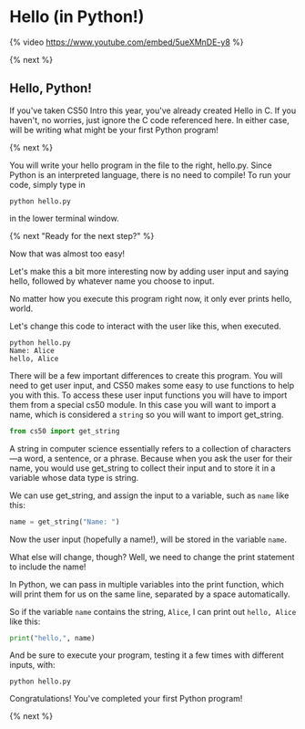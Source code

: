 # Hello (in Python!)

{% video https://www.youtube.com/embed/5ueXMnDE-y8 %}

{% next %}

## Hello, Python!

If you've taken CS50 Intro this year, you've already created Hello in C. If you haven't, no worries, just ignore the C code referenced here. In either case, will be writing what might be your first Python program!

{% next %}

You will write your hello program in the file to the right, hello.py. Since Python is an interpreted language, there is no need to compile! To run your code, simply type in 

```
python hello.py
```
in the lower terminal window.

{% next "Ready for the next step?" %}

Now that was almost too easy!

Let's make this a bit more interesting now by adding user input and saying hello, followed by whatever name you choose to input.

No matter how you execute this program right now, it only ever prints hello, world.

Let's change this code to interact with the user like this, when executed.

```
python hello.py
Name: Alice
hello, Alice
```

There will be a few important differences to create this program. You will need to get user input, and CS50 makes some easy to use functions to help you with this. To access these user input functions you will have to import them from a special cs50 module. In this case you will want to import a name, which is considered a `string` so you will want to import get_string.

```python
from cs50 import get_string
```

A string in computer science essentially refers to a collection of characters—​a word, a sentence, or a phrase. Because when you ask the user for their name, you would use get_string to collect their input and to store it in a variable whose data type is string.

We can use get_string, and assign the input to a variable, such as `name` like this:

```python
name = get_string("Name: ")
```

Now the user input (hopefully a name!), will be stored in the variable `name`.

What else will change, though? Well, we need to change the print statement to include the name! 

In Python, we can pass in multiple variables into the print function, which will print them for us on the same line, separated by a space automatically.

So if the variable `name` contains the string, `Alice`, I can print out `hello, Alice` like this:

```python
print("hello,", name)
```

And be sure to execute your program, testing it a few times with different inputs, with:

```
python hello.py
```

Congratulations! You've completed your first Python program!

{% next %}
